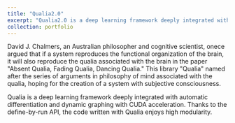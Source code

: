 ```yaml
---
title: "Qualia2.0"
excerpt: "Qualia2.0 is a deep learning framework deeply integrated with automatic differentiation and dynamic graphing with CUDA acceleration. Qualia2.0 was built from scratch with pure python3 code.<br/><img src='https://github.com/Kashu7100/Qualia2.0/blob/master/assets/qualia.png'>"
collection: portfolio
---
```

David J. Chalmers, an Australian philosopher and cognitive scientist, onece argued that if a system reproduces the functional organization of the brain, it will also reproduce the qualia associated with the brain in the paper "Absent Qualia, Fading Qualia, Dancing Qualia." This library "Qualia" named after the series of arguments in philosophy of mind associated with the qualia, hoping for the creation of a system with subjective consciousness.

Qualia is a deep learning framework deeply integrated with automatic differentiation and dynamic graphing with CUDA acceleration. Thanks to the define-by-run API, the code written with Qualia enjoys high modularity.

